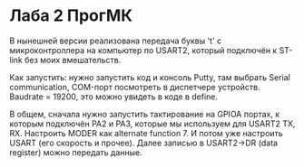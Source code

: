 # Лаба 2 ПрогМК

В нынешней версии реализована передача буквы 't' с микроконтроллера на компьютер по USART2, который подключён к ST-link без моих вмешательств. 

Как запустить: нужно запустить код и консоль Putty, там выбрать Serial communication, COM-порт посмотреть в диспетчере устройств. Baudrate = 19200, это можно увидеть в коде в define.

В общем, сначала нужно запустить тактирование на GPIOA портах, к которым подключён PA2 и PA3, которые мы используем для USART2 TX, RX. Настроить MODER как alternate function 7. И потом уже настроить USART (его скорость и прочее). Далее записью в USART2->DR (data register) можно передать данные.
